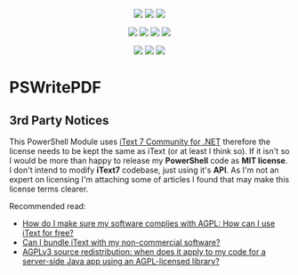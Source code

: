 <p align="center">
  <a href="https://www.powershellgallery.com/packages/PSWritePDF"><img src="https://img.shields.io/powershellgallery/v/PSWritePDF.svg"></a>
  <a href="https://www.powershellgallery.com/packages/PSWritePDF"><img src="https://img.shields.io/powershellgallery/vpre/PSWritePDF.svg?label=powershell%20gallery%20preview&colorB=yellow"></a>
  <a href="https://github.com/EvotecIT/PSWritePDF"><img src="https://img.shields.io/github/license/EvotecIT/PSWritePDF.svg"></a>
</p>

<p align="center">
  <a href="https://www.powershellgallery.com/packages/PSWritePDF"><img src="https://img.shields.io/powershellgallery/p/PSWritePDF.svg"></a>
  <a href="https://github.com/EvotecIT/PSWritePDF"><img src="https://img.shields.io/github/languages/top/evotecit/PSWritePDF.svg"></a>
  <a href="https://github.com/EvotecIT/PSWritePDF"><img src="https://img.shields.io/github/languages/code-size/evotecit/PSWritePDF.svg"></a>
  <a href="https://github.com/EvotecIT/PSWritePDF"><img src="https://img.shields.io/powershellgallery/dt/PSWritePDF.svg"></a>
</p>

<p align="center">
  <a href="https://twitter.com/PrzemyslawKlys"><img src="https://img.shields.io/twitter/follow/PrzemyslawKlys.svg?label=Twitter%20%40PrzemyslawKlys&style=social"></a>
  <a href="https://evotec.xyz/hub"><img src="https://img.shields.io/badge/Blog-evotec.xyz-2A6496.svg"></a>
  <a href="https://www.linkedin.com/in/pklys"><img src="https://img.shields.io/badge/LinkedIn-pklys-0077B5.svg?logo=LinkedIn"></a>
</p>

# PSWritePDF

## 3rd Party Notices

This PowerShell Module uses [iText 7 Community for .NET](https://github.com/itext/itext7-dotnet) therefore the license needs to be kept the same as iText (or at least I think so). If it isn't so I would be more than happy to release my **PowerShell** code as **MIT license**. I don't intend to modify **iText7** codebase, just using it's **API**. As I'm not an expert on licensing I'm attaching some of articles I found that may make this license terms clearer.

Recommended read:

- [How do I make sure my software complies with AGPL: How can I use iText for free?](https://itextpdf.com/en/blog/technical-notes/how-do-i-make-sure-my-software-complies-agpl-how-can-i-use-itext-free)
- [Can I bundle iText with my non-commercial software?](https://itextpdf.com/en/resources/books/best-itext-questions-stack-overflow/can-i-bundle-itext-my-non-commercial-software)
- [AGPLv3 source redistribution: when does it apply to my code for a server-side Java app using an AGPL-licensed library?](https://opensource.stackexchange.com/questions/5003/agplv3-source-redistribution-when-does-it-apply-to-my-code-for-a-server-side-ja)